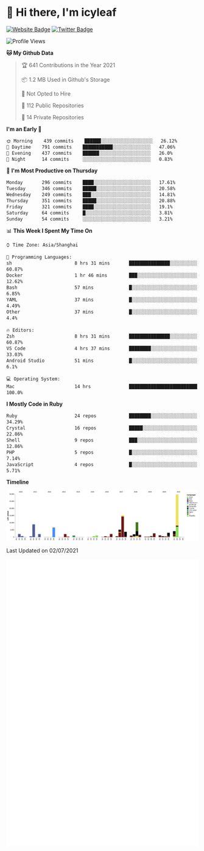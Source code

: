 # 👋 Hi there, I'm icyleaf

[![Website Badge](https://img.shields.io/badge/-icyleaf.com-444444?style=flat&logo=Google-Chrome&logoColor=f2f2f2&link=https://icyleaf.com)](https://icyleaf.com)
[![Twitter Badge](https://img.shields.io/badge/-@icyleaf-1da1f2?style=flat&labelColor=1ca0f1&logo=twitter&logoColor=white&link=https://twitter.com/icyleaf)](https://twitter.com/icyleaf)

<!--START_SECTION:waka-->
![Profile Views](http://img.shields.io/badge/Profile%20Views-0-blue)

**🐱 My Github Data** 

> 🏆 641 Contributions in the Year 2021
 > 
> 📦 1.2 MB Used in Github's Storage 
 > 
> 🚫 Not Opted to Hire
 > 
> 📜 112 Public Repositories 
 > 
> 🔑 14 Private Repositories  
 > 
**I'm an Early 🐤** 

```text
🌞 Morning    439 commits    ██████░░░░░░░░░░░░░░░░░░░   26.12% 
🌆 Daytime    791 commits    ███████████░░░░░░░░░░░░░░   47.06% 
🌃 Evening    437 commits    ██████░░░░░░░░░░░░░░░░░░░   26.0% 
🌙 Night      14 commits     ░░░░░░░░░░░░░░░░░░░░░░░░░   0.83%

```
📅 **I'm Most Productive on Thursday** 

```text
Monday       296 commits    ████░░░░░░░░░░░░░░░░░░░░░   17.61% 
Tuesday      346 commits    █████░░░░░░░░░░░░░░░░░░░░   20.58% 
Wednesday    249 commits    ███░░░░░░░░░░░░░░░░░░░░░░   14.81% 
Thursday     351 commits    █████░░░░░░░░░░░░░░░░░░░░   20.88% 
Friday       321 commits    ████░░░░░░░░░░░░░░░░░░░░░   19.1% 
Saturday     64 commits     █░░░░░░░░░░░░░░░░░░░░░░░░   3.81% 
Sunday       54 commits     ░░░░░░░░░░░░░░░░░░░░░░░░░   3.21%

```


📊 **This Week I Spent My Time On** 

```text
⌚︎ Time Zone: Asia/Shanghai

💬 Programming Languages: 
sh                       8 hrs 31 mins       ███████████████░░░░░░░░░░   60.87% 
Docker                   1 hr 46 mins        ███░░░░░░░░░░░░░░░░░░░░░░   12.62% 
Bash                     57 mins             █░░░░░░░░░░░░░░░░░░░░░░░░   6.85% 
YAML                     37 mins             █░░░░░░░░░░░░░░░░░░░░░░░░   4.49% 
Other                    37 mins             █░░░░░░░░░░░░░░░░░░░░░░░░   4.4%

🔥 Editors: 
Zsh                      8 hrs 31 mins       ███████████████░░░░░░░░░░   60.87% 
VS Code                  4 hrs 37 mins       ████████░░░░░░░░░░░░░░░░░   33.03% 
Android Studio           51 mins             █░░░░░░░░░░░░░░░░░░░░░░░░   6.1%

💻 Operating System: 
Mac                      14 hrs              █████████████████████████   100.0%

```

**I Mostly Code in Ruby** 

```text
Ruby                     24 repos            ████████░░░░░░░░░░░░░░░░░   34.29% 
Crystal                  16 repos            █████░░░░░░░░░░░░░░░░░░░░   22.86% 
Shell                    9 repos             ███░░░░░░░░░░░░░░░░░░░░░░   12.86% 
PHP                      5 repos             █░░░░░░░░░░░░░░░░░░░░░░░░   7.14% 
JavaScript               4 repos             █░░░░░░░░░░░░░░░░░░░░░░░░   5.71%

```


**Timeline**

![Chart not found](https://raw.githubusercontent.com/icyleaf/icyleaf/main/charts/bar_graph.png) 


 Last Updated on 02/07/2021
<!--END_SECTION:waka-->

![Metrics](https://github.com/icyleaf/icyleaf/blob/main/github-metrics.svg)
